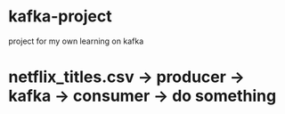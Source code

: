 # kafka-project
project for my own learning on kafka

# netflix_titles.csv -> producer -> kafka -> consumer -> do something #
